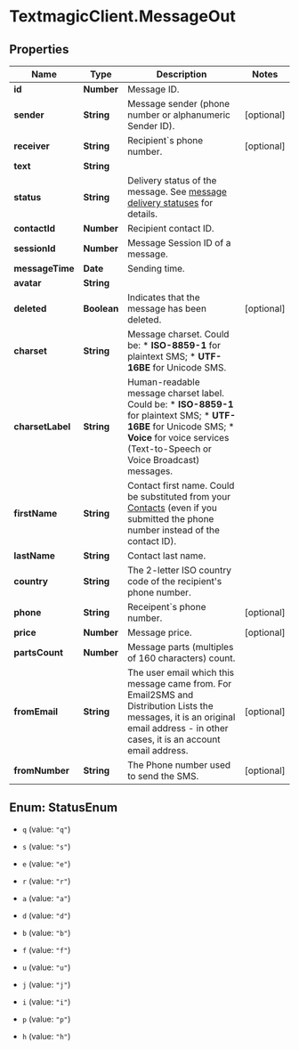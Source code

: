 # TextmagicClient.MessageOut

## Properties
Name | Type | Description | Notes
------------ | ------------- | ------------- | -------------
**id** | **Number** | Message ID. | 
**sender** | **String** | Message sender (phone number or alphanumeric Sender ID). | [optional] 
**receiver** | **String** | Recipient`s phone number. | [optional] 
**text** | **String** |  | 
**status** | **String** | Delivery status of the message. See [message delivery statuses](https://docs.textmagic.com/#section/Delivery-status-codes) for details.  | 
**contactId** | **Number** | Recipient contact ID. | 
**sessionId** | **Number** | Message Session ID of a message. | 
**messageTime** | **Date** | Sending time. | 
**avatar** | **String** |  | 
**deleted** | **Boolean** | Indicates that the message has been deleted. | [optional] 
**charset** | **String** | Message charset. Could be: *   **ISO-8859-1** for plaintext SMS; *   **UTF-16BE** for Unicode SMS.  | 
**charsetLabel** | **String** | Human-readable message charset label. Could be: *   **ISO-8859-1** for plaintext SMS; *   **UTF-16BE** for Unicode SMS; *   **Voice** for voice services (Text-to-Speech or Voice Broadcast) messages.  | 
**firstName** | **String** | Contact first name. Could be substituted from your [Contacts](https://docs.textmagic.com/#tag/Contacts) (even if you submitted the phone number instead of the contact ID).  | 
**lastName** | **String** | Contact last name. | 
**country** | **String** | The 2-letter ISO country code of the recipient's phone number.  | 
**phone** | **String** | Receipent`s phone number. | [optional] 
**price** | **Number** | Message price. | [optional] 
**partsCount** | **Number** | Message parts (multiples of 160 characters) count. | 
**fromEmail** | **String** | The user email which this message came from. For Email2SMS and Distribution Lists the messages, it is an original email address - in other cases, it is an account email address. | [optional] 
**fromNumber** | **String** | The Phone number used to send the SMS. | [optional] 


<a name="StatusEnum"></a>
## Enum: StatusEnum


* `q` (value: `"q"`)

* `s` (value: `"s"`)

* `e` (value: `"e"`)

* `r` (value: `"r"`)

* `a` (value: `"a"`)

* `d` (value: `"d"`)

* `b` (value: `"b"`)

* `f` (value: `"f"`)

* `u` (value: `"u"`)

* `j` (value: `"j"`)

* `i` (value: `"i"`)

* `p` (value: `"p"`)

* `h` (value: `"h"`)




